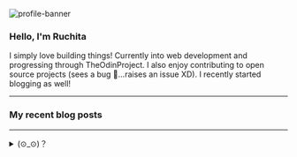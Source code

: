 ![profile-banner](https://github.com/Ruchita1010/Ruchita1010/assets/70577616/d72f40d4-a96d-4ca5-901a-7db44c740e85)

### Hello, I'm Ruchita

I simply love building things! Currently into web development and progressing through TheOdinProject. I also enjoy contributing to open source projects (sees a bug 👀...raises an issue XD). I recently started blogging as well!

---

### My recent blog posts

<!-- HASHNODE_BLOG:START -->
<!-- HASHNODE_BLOG:END -->

---

<details>
<summary>(⊙_⊙)？</summary>

![manga-panel](https://github.com/Ruchita1010/Ruchita1010/assets/70577616/e6577f7b-505c-46bb-a650-9cb259298a33)

</details>
